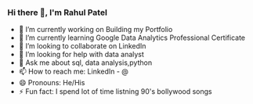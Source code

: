 ### Hi there 👋, I'm Rahul Patel

- 🔭 I’m currently working on Building my Portfolio
- 🌱 I’m currently learning Google Data Analytics Professional Certificate
- 👯 I’m looking to collaborate on LinkedIn
- 🤔 I’m looking for help with data analyst
- 💬 Ask me about sql, data analysis,python
- 📫 How to reach me: LinkedIn - @
- 😄 Pronouns: He/His
- ⚡ Fun fact: I spend lot of time listning 90's bollywood songs 

